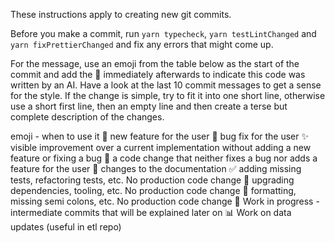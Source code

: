 These instructions apply to creating new git commits.

Before you make a commit, run `yarn typecheck`, `yarn testLintChanged` and `yarn fixPrettierChanged` and fix any errors that might come up.

For the message, use an emoji from the table below as the start of the commit and add the 🤖 immediately afterwards to indicate this code was written by an AI. Have a look at the last 10 commit messages to get a sense for the style. If the change is simple, try to fit it into one short line, otherwise use a short first line, then an empty line and then create a terse but complete description of the changes.

emoji - when to use it
🎉 new feature for the user
🐛 bug fix for the user
✨ visible improvement over a current implementation without adding a new feature or fixing a bug
🔨 a code change that neither fixes a bug nor adds a feature for the user
📜 changes to the documentation
✅ adding missing tests, refactoring tests, etc. No production code change
🐝 upgrading dependencies, tooling, etc. No production code change
💄 formatting, missing semi colons, etc. No production code change
🚧 Work in progress - intermediate commits that will be explained later on
📊 Work on data updates (useful in etl repo)
